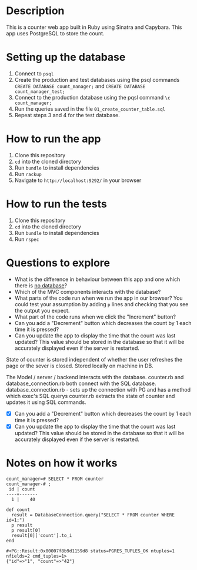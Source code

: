 # Description
This is a counter web app built in Ruby using Sinatra and Capybara. This app uses PostgreSQL to store the count.

# Setting up the database
1. Connect to `psql`
2. Create the production and test databases using the psql commands `CREATE DATABASE count_manager;` and `CREATE DATABASE count_manager_test;`
3. Connect to the production database using the pqsl command `\c count_manager;`
4. Run the queries saved in the file `01_create_counter_table.sql`
5. Repeat steps 3 and 4 for the test database.

# How to run the app
1. Clone this repository
2. `cd` into the cloned directory
3. Run `bundle` to install dependencies
4. Run `rackup`
5. Navigate to `http://localhost:9292/` in your browser

# How to run the tests
1. Clone this repository
2. `cd` into the cloned directory
3. Run `bundle` to install dependencies
4. Run `rspec`

# Questions to explore
* What is the difference in behaviour between this app and one which there is [no database](https://github.com/tatsiana-makers/count-sinatra)?
* Which of the MVC components interacts with the database?
* What parts of the code run when we run the app in our browser? You could test your assumption by adding `p` lines and checking that you see the output you expect.
* What part of the code runs when we click the "Increment" button?
* Can you add a "Decrement" button which decreases the count by 1 each time it is pressed?
* Can you update the app to display the time that the count was last updated? This value should be stored in the database so that it will be accurately displayed even if the server is restarted.

State of counter is stored independent of whether the user refreshes the page or the sever is closed.
Stored locally on machine in DB.

The Model / server / backend interacts with the database.
counter.rb and database_connection.rb both connect with the SQL database.
database_connection.rb - sets up the connection with PG and has a method which exec's SQL querys
counter.rb extracts the state of counter and updates it using SQL commands.

- [x] Can you add a "Decrement" button which decreases the count by 1 each time it is pressed?
- [x] Can you update the app to display the time that the count was last updated? This value should be stored in the database so that it will be accurately displayed even if the server is restarted.

# Notes on how it works 
```
count_manager=# SELECT * FROM counter
count_manager-# ;
 id | count 
----+-------
  1 |    40

def count
  result = DatabaseConnection.query("SELECT * FROM counter WHERE id=1;")
  p result
  p result[0]
  result[0]['count'].to_i
end

#<PG::Result:0x00007f8b9d1159d8 status=PGRES_TUPLES_OK ntuples=1 nfields=2 cmd_tuples=1>
{"id"=>"1", "count"=>"42"}
```
